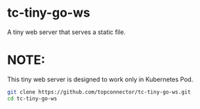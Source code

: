 # tc-tiny-go-ws

 A tiny web server that serves a static file.
 
 # NOTE:

This tiny web server is designed to work only in Kubernetes Pod.
 
```bash
git clone https://github.com/topconnector/tc-tiny-go-ws.git
cd tc-tiny-go-ws
```


